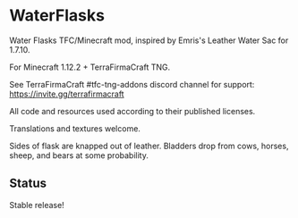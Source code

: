 # WaterFlasks
Water Flasks TFC/Minecraft mod, inspired by Emris's Leather Water Sac for 1.7.10.

For Minecraft 1.12.2 + TerraFirmaCraft TNG.

See TerraFirmaCraft #tfc-tng-addons discord channel for support: https://invite.gg/terrafirmacraft

All code and resources used according to their published licenses.

Translations and textures welcome.

Sides of flask are knapped out of leather.
Bladders drop from cows, horses, sheep, and bears at some probability.

## Status

Stable release! 


